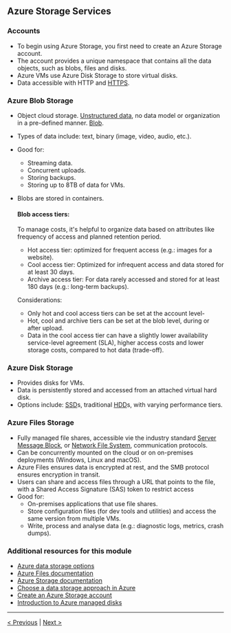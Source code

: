 ## Azure Storage Services

### Accounts

- To begin using Azure Storage, you first need to create an Azure Storage account.
- The account provides a unique namespace that contains all the data objects, such as blobs, files and disks.
- Azure VMs use Azure Disk Storage to store virtual disks.
- Data accessible with HTTP and [HTTPS](https://en.wikipedia.org/wiki/HTTPS).

### Azure Blob Storage

- Object cloud storage. [Unstructured data](https://en.wikipedia.org/wiki/Unstructured_data), no data model or organization in a pre-defined manner. [Blob](https://en.wikipedia.org/wiki/Binary_large_object).
- Types of data include: text, binary (image, video, audio, etc.).
- Good for:
  - Streaming data.
  - Concurrent uploads.
  - Storing backups.
  - Storing up to 8TB of data for VMs.
- Blobs are stored in containers.

  #### Blob access tiers:

  To manage costs, it's helpful to organize data based on attributes like frequency of access and planned retention period.

  - Hot access tier: optimized for frequent access (e.g.: images for a website).
  - Cool access tier: Optimized for infrequent access and data stored for at least 30 days.
  - Archive access tier: For data rarely accessed and stored for at least 180 days (e.g.: long-term backups).

  Considerations:

  - Only hot and cool access tiers can be set at the account level-
  - Hot, cool and archive tiers can be set at the blob level, during or after upload.
  - Data in the cool access tier can have a slightly lower availability service-level agreement (SLA), higher access costs and lower storage costs, compared to hot data (trade-off).

### Azure Disk Storage

- Provides disks for VMs.
- Data is persistently stored and accessed from an attached virtual hard disk.
- Options include: [SSD](https://en.wikipedia.org/wiki/Solid-state_drive)s, traditional [HDD](https://en.wikipedia.org/wiki/Hard_disk_drive)s, with varying performance tiers.

### Azure Files Storage

- Fully managed file shares, accessible vie the industry standard [Server Message Block](https://en.wikipedia.org/wiki/Server_Message_Block), or [Network File System](https://en.wikipedia.org/wiki/Network_File_System), communication protocols.
- Can be concurrently mounted on the cloud or on on-premises deployments (Windows, Linux and macOS).
- Azure Files ensures data is encrypted at rest, and the SMB protocol ensures encryption in transit.
- Users can share and access files through a URL that points to the file, with a Shared Access Signature (SAS) token to restrict access
- Good for:
  - On-premises applications that use file shares.
  - Store configuration files (for dev tools and utilities) and access the same version from multiple VMs.
  - Write, process and analyse data (e.g.: diagnostic logs, metrics, crash dumps).

### Additional resources for this module

- [Azure data storage options ](https://docs.microsoft.com/en-us/learn/modules/intro-to-data-in-azure/)
- [Azure Files documentation ](https://docs.microsoft.com/en-us/azure/storage/files/)
- [Azure Storage documentation ](https://docs.microsoft.com/en-us/azure/storage/)
- [Choose a data storage approach in Azure ](https://docs.microsoft.com/en-us/learn/modules/choose-storage-approach-in-azure/)
- [Create an Azure Storage account ](https://docs.microsoft.com/en-us/learn/modules/create-azure-storage-account/)
- [Introduction to Azure managed disks ](https://docs.microsoft.com/en-us/azure/virtual-machines/windows/managed-disks-overview)

---

[< Previous](2.5_explore-azure-networking-services_ExpressRoute_fundamentals.md) | [Next >](2.7_describe-core-azure-services_databases.md)

